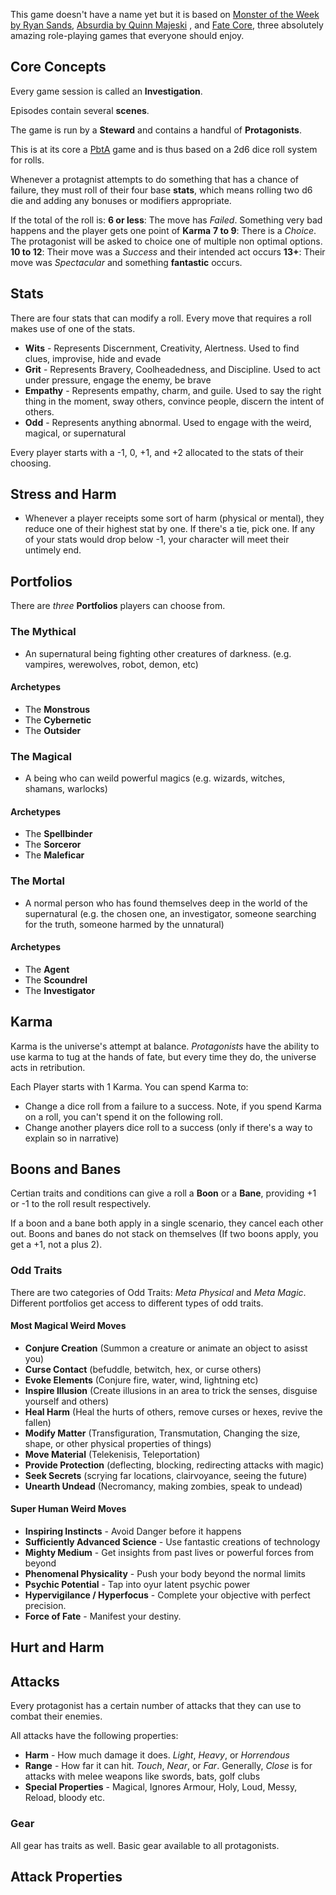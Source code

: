 This game doesn't have a name yet but it is based on [Monster of the Week by Ryan Sands](https://en.wikipedia.org/wiki/Monster_of_the_Week), [Absurdia by Quinn Majeski](https://quinnm.itch.io/absurdia) , and [Fate Core](https://fate-srd.com/fate-core/basics), three absolutely amazing role-playing games that everyone should enjoy.

## Core Concepts

Every game session is called an **Investigation**.

Episodes contain several **scenes**.

The game is run by a **Steward** and contains a handful of **Protagonists**.

This is at its core a  [PbtA](https://en.wikipedia.org/wiki/Powered_by_the_Apocalypse) game and is thus based on a 2d6 dice roll system for rolls.

Whenever a protagnist attempts to do something that has a chance of failure, they must roll of their four base **stats**, which means rolling two d6 die and adding any bonuses or modifiers appropriate.

If the total of the roll is:
**6 or less**: The move has _Failed_. Something very bad happens and the player gets one point of **Karma**
**7 to 9**: There is a _Choice_. The protagonist will be asked to choice one of multiple non optimal options.
**10 to 12**: Their move was a _Success_ and their intended act occurs
**13+**: Their move was _Spectacular_ and something **fantastic** occurs.

## Stats

There are four stats that can modify a roll. Every move that requires a roll makes use of one of the stats.

- **Wits** - Represents Discernment, Creativity, Alertness. Used to find clues, improvise, hide and evade
- **Grit** - Represents Bravery, Coolheadedness, and Discipline. Used to act under pressure, engage the enemy, be brave
- **Empathy** - Represents empathy, charm, and guile. Used to say the right thing in the moment, sway others, convince people, discern the intent of others.
- **Odd** - Represents anything abnormal. Used to engage with the weird, magical, or supernatural

Every player starts with a -1, 0, +1, and +2 allocated to the stats of their choosing.

## Stress and Harm
- Whenever a player receipts some sort of harm (physical or mental), they reduce one of their highest stat by one. If there's a tie, pick one. If any of your stats would drop below -1, your character will meet their untimely end.

## Portfolios

There are _three_ **Portfolios** players can choose from.

### The **Mythical** 

- An supernatural being fighting other creatures of darkness. (e.g. vampires, werewolves, robot, demon, etc)

#### Archetypes

- The **Monstrous**
- The **Cybernetic**
- The **Outsider**

### The **Magical** 

- A being who can weild powerful magics (e.g. wizards, witches, shamans, warlocks)

#### Archetypes

- The **Spellbinder**
- The **Sorceror**
- The **Maleficar**

### The **Mortal** 

- A normal person who has found themselves deep in the world of the supernatural (e.g. the chosen one, an investigator, someone searching for the truth, someone harmed by the unnatural)

#### Archetypes

- The **Agent**
- The **Scoundrel**
- The **Investigator**

## Karma

Karma is the universe's attempt at balance. _Protagonists_ have the ability to use karma to tug at the hands of fate, but every time they do, the universe acts in retribution.

Each Player starts with 1 Karma. You can spend Karma to:
- Change a dice roll from a failure to a success. Note, if you spend Karma on a roll, you can't spend it on the following roll.
- Change another players dice roll to a success (only if there's a way to explain so in narrative)

## Boons and Banes

Certian traits and conditions can give a roll a **Boon** or a **Bane**, providing +1 or -1 to the roll result respectively.

If a boon and a bane both apply in a single scenario, they cancel each other out. Boons and banes do not stack on themselves (If two boons apply, you get a +1, not a plus 2).

### Odd Traits

There are two categories of Odd Traits: _Meta Physical_ and _Meta Magic_. Different portfolios get access to different types of odd traits.

#### Most Magical Weird Moves

- **Conjure Creation** (Summon a creature or animate an object to asisst you)
- **Curse Contact** (befuddle, betwitch, hex, or curse others)
- **Evoke Elements** (Conjure fire, water, wind, lightning etc)
- **Inspire Illusion** (Create illusions in an area to trick the senses, disguise yourself and others)
- **Heal Harm** (Heal the hurts of others, remove curses or hexes, revive the fallen)
- **Modify Matter** (Transfiguration, Transmutation, Changing the size, shape, or other physical properties of things)
- **Move Material** (Telekenisis, Teleportation)
- **Provide Protection** (deflecting, blocking, redirecting attacks with magic)
- **Seek Secrets** (scrying far locations, clairvoyance, seeing the future)
- **Unearth Undead** (Necromancy, making zombies, speak to undead)

#### Super Human Weird Moves

- **Inspiring Instincts** - Avoid Danger before it happens
- **Sufficiently Advanced Science** - Use fantastic creations of technology
- **Mighty Medium** - Get insights from past lives or powerful forces from beyond
- **Phenomenal Physicality** - Push your body beyond the normal limits
- **Psychic Potential** - Tap into oyur latent psychic power
- **Hypervigilance / Hyperfocus** - Complete your objective with perfect precision.
- **Force of Fate** - Manifest your destiny.

## Hurt and Harm

## Attacks

Every protagonist has a certain number of attacks that they can use to combat their enemies.

All attacks have the following properties:

- **Harm** - How much damage it does. _Light_, _Heavy_, or _Horrendous_
- **Range** - How far it can hit. _Touch_, _Near_, or _Far_. Generally, _Close_ is for attacks with melee weapons like swords, bats, golf clubs
- **Special Properties** - Magical, Ignores Armour, Holy, Loud, Messy, Reload, bloody etc.

### Gear

All gear has traits as well. Basic gear available to all protagonists. 





## Attack Properties